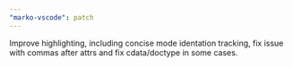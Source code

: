 ```yaml
---
"marko-vscode": patch
---
```


Improve highlighting, including concise mode identation tracking, fix issue with commas after attrs and fix cdata/doctype in some cases.
